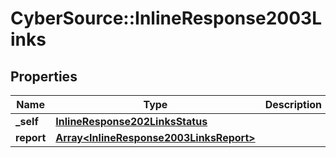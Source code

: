 # CyberSource::InlineResponse2003Links

## Properties
Name | Type | Description | Notes
------------ | ------------- | ------------- | -------------
**_self** | [**InlineResponse202LinksStatus**](InlineResponse202LinksStatus.md) |  | [optional] 
**report** | [**Array&lt;InlineResponse2003LinksReport&gt;**](InlineResponse2003LinksReport.md) |  | [optional] 


